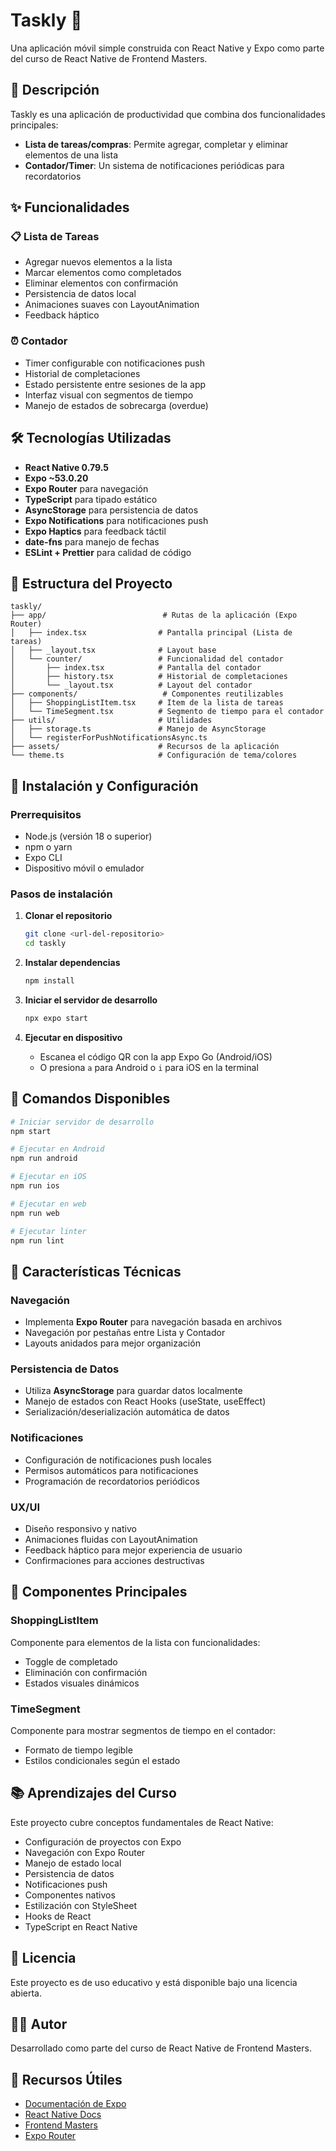 # Taskly 📝

Una aplicación móvil simple construida con React Native y Expo como parte del curso de React Native de Frontend Masters.

## 🎯 Descripción

Taskly es una aplicación de productividad que combina dos funcionalidades principales:

- **Lista de tareas/compras**: Permite agregar, completar y eliminar elementos de una lista
- **Contador/Timer**: Un sistema de notificaciones periódicas para recordatorios

## ✨ Funcionalidades

### 📋 Lista de Tareas

- Agregar nuevos elementos a la lista
- Marcar elementos como completados
- Eliminar elementos con confirmación
- Persistencia de datos local
- Animaciones suaves con LayoutAnimation
- Feedback háptico

### ⏰ Contador

- Timer configurable con notificaciones push
- Historial de completaciones
- Estado persistente entre sesiones de la app
- Interfaz visual con segmentos de tiempo
- Manejo de estados de sobrecarga (overdue)

## 🛠️ Tecnologías Utilizadas

- **React Native 0.79.5**
- **Expo ~53.0.20**
- **Expo Router** para navegación
- **TypeScript** para tipado estático
- **AsyncStorage** para persistencia de datos
- **Expo Notifications** para notificaciones push
- **Expo Haptics** para feedback táctil
- **date-fns** para manejo de fechas
- **ESLint + Prettier** para calidad de código

## 📱 Estructura del Proyecto

```
taskly/
├── app/                          # Rutas de la aplicación (Expo Router)
│   ├── index.tsx                # Pantalla principal (Lista de tareas)
│   ├── _layout.tsx              # Layout base
│   └── counter/                 # Funcionalidad del contador
│       ├── index.tsx            # Pantalla del contador
│       ├── history.tsx          # Historial de completaciones
│       └── _layout.tsx          # Layout del contador
├── components/                   # Componentes reutilizables
│   ├── ShoppingListItem.tsx     # Item de la lista de tareas
│   └── TimeSegment.tsx          # Segmento de tiempo para el contador
├── utils/                       # Utilidades
│   ├── storage.ts               # Manejo de AsyncStorage
│   └── registerForPushNotificationsAsync.ts
├── assets/                      # Recursos de la aplicación
└── theme.ts                     # Configuración de tema/colores
```

## 🚀 Instalación y Configuración

### Prerrequisitos

- Node.js (versión 18 o superior)
- npm o yarn
- Expo CLI
- Dispositivo móvil o emulador

### Pasos de instalación

1. **Clonar el repositorio**

   ```bash
   git clone <url-del-repositorio>
   cd taskly
   ```

2. **Instalar dependencias**

   ```bash
   npm install
   ```

3. **Iniciar el servidor de desarrollo**

   ```bash
   npx expo start
   ```

4. **Ejecutar en dispositivo**
   - Escanea el código QR con la app Expo Go (Android/iOS)
   - O presiona `a` para Android o `i` para iOS en la terminal

## 📱 Comandos Disponibles

```bash
# Iniciar servidor de desarrollo
npm start

# Ejecutar en Android
npm run android

# Ejecutar en iOS
npm run ios

# Ejecutar en web
npm run web

# Ejecutar linter
npm run lint
```

## 🎨 Características Técnicas

### Navegación

- Implementa **Expo Router** para navegación basada en archivos
- Navegación por pestañas entre Lista y Contador
- Layouts anidados para mejor organización

### Persistencia de Datos

- Utiliza **AsyncStorage** para guardar datos localmente
- Manejo de estados con React Hooks (useState, useEffect)
- Serialización/deserialización automática de datos

### Notificaciones

- Configuración de notificaciones push locales
- Permisos automáticos para notificaciones
- Programación de recordatorios periódicos

### UX/UI

- Diseño responsivo y nativo
- Animaciones fluidas con LayoutAnimation
- Feedback háptico para mejor experiencia de usuario
- Confirmaciones para acciones destructivas

## 🧩 Componentes Principales

### ShoppingListItem

Componente para elementos de la lista con funcionalidades:

- Toggle de completado
- Eliminación con confirmación
- Estados visuales dinámicos

### TimeSegment

Componente para mostrar segmentos de tiempo en el contador:

- Formato de tiempo legible
- Estilos condicionales según el estado

## 📚 Aprendizajes del Curso

Este proyecto cubre conceptos fundamentales de React Native:

- Configuración de proyectos con Expo
- Navegación con Expo Router
- Manejo de estado local
- Persistencia de datos
- Notificaciones push
- Componentes nativos
- Estilización con StyleSheet
- Hooks de React
- TypeScript en React Native

## 📄 Licencia

Este proyecto es de uso educativo y está disponible bajo una licencia abierta.

## 👨‍💻 Autor

Desarrollado como parte del curso de React Native de Frontend Masters.

## 🔗 Recursos Útiles

- [Documentación de Expo](https://docs.expo.dev/)
- [React Native Docs](https://reactnative.dev/)
- [Frontend Masters](https://frontendmasters.com/)
- [Expo Router](https://expo.github.io/router/docs/)
